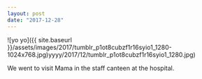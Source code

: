 ```yaml
---
layout: post
date: "2017-12-28"
---
```


![yo yo]({{ site.baseurl }}/assets/images/2017/tumblr_p1ot8cubzf1r16syio1_1280-1024x768.jpg)yyyy/2017/12/tumblr_p1ot8cubzf1r16syio1_1280.jpg)

We went to visit Mama in the staff canteen at the hospital.
